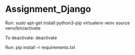 # Assignment_Django
Run:
sudo apt-get install python3-pip
virtualenv venv 
source venv/bin/activate

To deactivate:
deactivate

Run:
pip install -r requirements.txt



